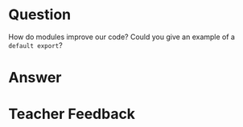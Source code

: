 # Question
How do modules improve our code? Could you give an example of a `default export`?

# Answer


# Teacher Feedback